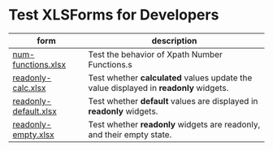 Test XLSForms for Developers
=============================

form | description 
-----|-------------
[num-functions.xlsx](./num-functions.xlsx)    | Test the behavior of Xpath Number Functions.s
[readonly-calc.xlsx](./readonly-calc.xlsx)    | Test whether **calculated** values update the value displayed in **readonly** widgets.
[readonly-default.xlsx](./readonly-calc.xlsx) | Test whether **default** values are displayed in **readonly** widgets.
[readonly-empty.xlsx](./readonly-calc.xlsx)   | Test whether **readonly** widgets are readonly, and their empty state.

